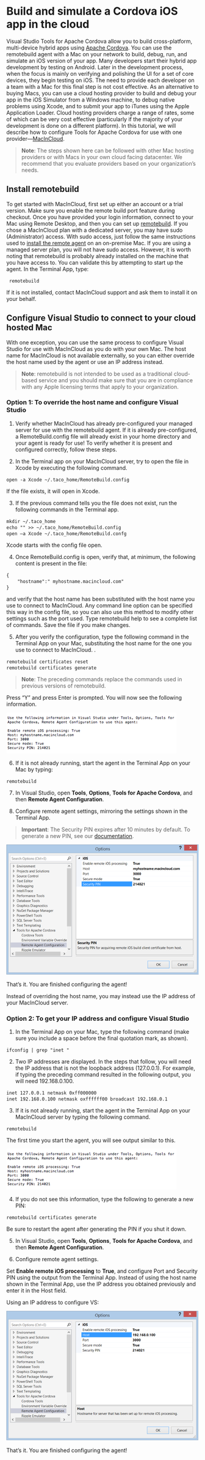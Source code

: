 <properties
   pageTitle="Build and simulate a Cordova iOS app in the cloud | Cordova"
   description="description"
   services="na"
   documentationCenter=""
   authors="Mikejo5000"
   tags=""/>
<tags
   ms.service="na"
   ms.devlang="javascript"
   ms.topic="article"
   ms.tgt_pltfrm="mobile-multiple"
   ms.workload="na"
   ms.date="09/10/2015"
   ms.author="mikejo"/>

# Build and simulate a Cordova iOS app in the cloud

Visual Studio Tools for Apache Cordova allow you to build cross-platform, multi-device hybrid apps using [Apache Cordova](http://cordova.apache.org). You can use the remotebuild agent with a Mac on your network to build, debug, run, and simulate an iOS version of your app. Many developers start their hybrid app development by testing on Android. Later in the development process, when the focus is mainly on verifying and polishing the UI for a set of core devices, they begin testing on iOS. The need to provide each developer on a team with a Mac for this final step is not cost effective. As an alternative to buying Macs, you can use a cloud hosting provider to build and debug your app in the iOS Simulator from a Windows machine, to debug native problems using Xcode, and to submit your app to iTunes using the Apple Application Loader. Cloud hosting providers charge a range of rates, some of which can be very cost effective (particularly if the majority of your development is done on a different platform). In this tutorial, we will describe how to configure Tools for Apache Cordova for use with one provider—[MacInCloud](http://www.macincloud.com).


>**Note**: The steps shown here can be followed with other Mac hosting providers or with Macs in your own cloud facing datacenter. We recommend that you evaluate providers based on your organization’s needs.  

## Install remotebuild

To get started with MacInCloud, first set up either an account or a trial version. Make sure you enable the remote build port feature during checkout. Once you have provided your login information, connect to your Mac using Remote Desktop, and then you can set up [remotebuild](http://go.microsoft.com/fwlink/?LinkId=618169). If you chose a MacInCloud plan with a dedicated server, you may have sudo (Administrator) access. With sudo access, just follow the same instructions used to [install the remote agent](install-vs-tools-apache-cordova.md#ios) on an on-premise Mac. If you are using a managed server plan, you will not have sudo access. However, it is worth noting that remotebuild is probably already installed on the machine that you have access to. You can validate this by attempting to start up the agent. In the Terminal App, type:

     remotebuild

If it is not installed, contact MacInCloud support and ask them to install it on your behalf.

## Configure Visual Studio to connect to your cloud hosted Mac

With one exception, you can use the same process to configure Visual Studio for use with MacInCloud as you do with your own Mac. The host name for MacInCloud is not available externally, so you can either override the host name used by the agent or use an IP address instead.

>**Note**: remotebuild is not intended to be used as a traditional cloud-based service and you should make sure that you are in compliance with any Apple licensing terms that apply to your organization.  

### Option 1: To override the host name and configure Visual Studio

1. Verify whether MacInCloud has already pre-configured your managed server for use with the remotebuild agent. If it is already pre-configured, a RemoteBuild.config file will already exist in your home directory and your agent is ready for use! To verify whether it is present and configured correctly, follow these steps.

2. In the Terminal app on your MacInCloud server, try to open the file in Xcode by executing the following command.

  ```
  open -a Xcode ~/.taco_home/RemoteBuild.config
  ```

  If the file exists, it will open in Xcode.

3. If the previous command tells you the file does not exist, run the following commands in the Terminal app.

  ```
  mkdir ~/.taco_home
  echo "" >> ~/.taco_home/RemoteBuild.config
  open –a Xcode ~/.taco_home/RemoteBuild.confg
  ```

  Xcode starts with the config file open.

4. Once RemoteBuild.config is open, verify that, at minimum, the following content is present in the file:

  ```
  {
      "hostname":" myhostname.macincloud.com"
  }
  ```

  and verify that the host name has been substituted with the host name you use to connect to MacInCloud. Any command line option can be specified this way in the config file, so you can also use this method to modify other settings such as the port used. Type remotebuild help to see a complete list of commands. Save the file if you make changes.

5. After you verify the configuration, type the following command in the Terminal App on your Mac, substituting the host name for the one you use to connect to MacInCloud. .

  ```
  remotebuild certificates reset
  remotebuild certificates generate
  ```

  >**Note**: The preceding commands replace the commands used in previous versions of remotebuild.

  Press “Y” and press Enter is prompted. You will now see the following information.

  ![Starting the agent for the first time](media/build_ios_cloud/IC816241.png)

6. If it is not already running, start the agent in the Terminal App on your Mac by typing:

  ```
  remotebuild
  ```

7. In Visual Studio, open **Tools**, **Options**, **Tools for Apache Cordova**, and then **Remote Agent Configuration**.

8. Configure remote agent settings, mirroring the settings shown in the Terminal App.

  >**Important**: The Security PIN expires after 10 minutes by default. To generate a new PIN, see our [documentation](configure-vs-tools-apache-cordova.md#IosPin).

  ![Cordova_MacInCloud_Remote_Agent_VS_Config](media/build_ios_cloud/IC816237.png)

  That’s it. You are finished configuring the agent!

Instead of overriding the host name, you may instead use the IP address of your MacInCloud server.

### Option 2: To get your IP address and configure Visual Studio

1. In the Terminal App on your Mac, type the following command (make sure you include a space before the final quotation mark, as shown).

  ```
  ifconfig | grep "inet "
  ```

2. Two IP addresses are displayed. In the steps that follow, you will need the IP address that is not the loopback address (127.0.0.1). For example, if typing the preceding command resulted in the following output, you will need 192.168.0.100.

  ```
  inet 127.0.0.1 netmask 0xff000000
  inet 192.168.0.100 netmask oxffffff00 broadcast 192.168.0.1
  ```

3. If it is not already running, start the agent in the Terminal App on your MacInCloud server by typing the following command.

  ```
  remotebuild
  ```

  The first time you start the agent, you will see output similar to this.

  ![Starting the agent for the first time](media/build_ios_cloud/IC816241.png)

4. If you do not see this information, type the following to generate a new PIN:

  ```
  remotebuild certificates generate
  ```

  Be sure to restart the agent after generating the PIN if you shut it down.

5. In Visual Studio, open **Tools**, **Options**, **Tools for Apache Cordova**, and then **Remote Agent Configuration**.

6. Configure remote agent settings.

  Set **Enable remote iOS processing** to **True**, and configure Port and Security PIN using the output from the Terminal App. Instead of using the host name shown in the Terminal App, use the IP address you obtained previously and enter it in the Host field.

  Using an IP address to configure VS:

  ![Using an IP address to configure VS](media/build_ios_cloud/IC816242.png)

  That’s it. You are finished configuring the agent!
